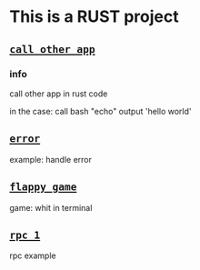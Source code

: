 # This is a RUST project

## [`call_other_app`](./call_other_app/)

### info

call other app in rust code

in the case:
call bash "echo" output 'hello world'

## [`error`](./error/)

example: handle error

## [`flappy_game`](./flappy-game/)

game: whit in terminal

## [`rpc_1`](./rpc_example/)

rpc example
